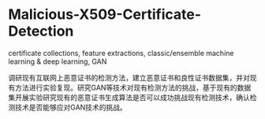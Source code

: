 # Malicious-X509-Certificate-Detection
certificate collections, feature extractions, classic/ensemble machine learning &amp; deep learning, GAN

调研现有互联网上恶意证书的检测方法，建立恶意证书和良性证书数据集，并对现有方法进行实验复现。研究GAN等技术对现有检测方法的挑战，基于现有的数据集开展实验研究现有的恶意证书生成算法是否可以成功挑战现有检测技术，确认检测技术是否能够应对GAN技术的挑战。
